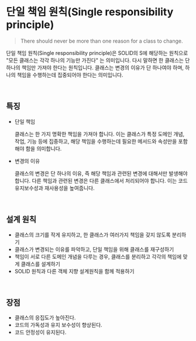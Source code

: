 # 단일 책임 원칙(Single responsibility principle)

> There should never be more than one reason for a class to change.

단일 책임 원칙(Single responsibility principle)은 SOLID의 S에 해당하는 원칙으로 "모든 클래스는 각각 하나의 기능만 가진다" 는 의미입니다. 다시 말하면 한 클래스는 단 하나의 책임만 가져야 한다는 원칙입니다. 클래스는 변경의 이유가 단 하나여야 하며, 하나의 책임을 수행하는데 집중되어야 한다는 의미입니다.

</br>

## 특징
- 단일 책임
  
    클래스는 한 가지 명확한 책임을 가져야 합니다. 이는 클래스가 특정 도메인 개념, 작업, 기능 등에 집중하고, 해당 책임을 수행하는데 필요한 메서드와 속성만을 포함해야 함을 의미합니다.

- 변경의 이유

    클래스의 변경은 단 하나의 이유, 즉 해당 책임과 관련된 변경에 대해서만 발생해야 합니다. 다른 책임과 관련된 변경은 다른 클래스에서 처리되어야 합니다. 이는 코드 유지보수성과 재사용성을 높여줍니다.

</br>

## 설계 원칙
- 클래스의 크기를 작게 유지하고, 한 클래스가 여러가지 책임을 갖지 않도록 분리하기
- 클래스가 변경되는 이유를 파악하고, 단일 책임을 위해 클래스를 재구성하기
- 책임이 서로 다른 도메인 개념을 다루는 경우, 클래스를 분리하고 각각의 책임에 맞게 클래스를 설계하기
- SOLID 원칙과 다른 객체 지향 설계원칙을 함께 적용하기

</br>

## 장점
- 클래스의 응집도가 높아진다.
- 코드의 가독성과 유지 보수성이 향상된다.
- 코드 안정성이 유지된다.